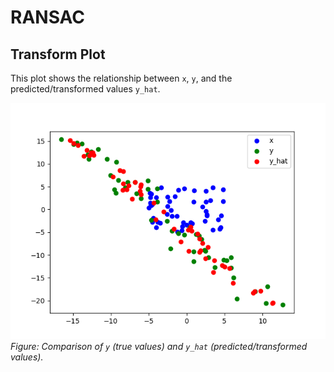 # RANSAC

## Transform Plot

This plot shows the relationship between `x`, `y`, and the predicted/transformed values `y_hat`.

![Transform Plot](/results/transform.png)  
*Figure: Comparison of `y` (true values) and `y_hat` (predicted/transformed values).*